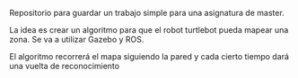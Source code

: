 Repositorio para guardar un trabajo simple para una asignatura de master.

La idea es crear un algoritmo para que el robot turtlebot pueda mapear una zona.
Se va a utilizar Gazebo y ROS.

El algoritmo recorrerá el mapa siguiendo la pared y cada cierto tiempo dará una vuelta de reconocimiento
